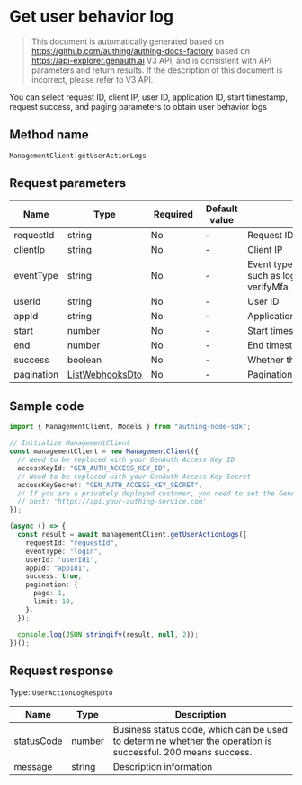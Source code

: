 # Get user behavior log

<!--
Warning ⚠️:
Do not modify this document directly,
https://github.com/Authing/authing-docs-factory
Use this project to generate
-->

<LastUpdated />

> This document is automatically generated based on https://github.com/authing/authing-docs-factory based on https://api-explorer.genauth.ai V3 API, and is consistent with API parameters and return results. If the description of this document is incorrect, please refer to V3 API.

You can select request ID, client IP, user ID, application ID, start timestamp, request success, and paging parameters to obtain user behavior logs

## Method name

`ManagementClient.getUserActionLogs`

## Request parameters

| Name       | Type                                           | <div style="width:80px">Required</div> | <div style="width:60px">Default value</div> | <div style="width:300px">Description</div>                                                | <div style="width:200px">Sample value</div> |
| ---------- | ---------------------------------------------- | -------------------------------------- | ------------------------------------------- | ----------------------------------------------------------------------------------------- | ------------------------------------------- |
| requestId  | string                                         | No                                     | -                                           | Request ID                                                                                | `xxx`                                       |
| clientIp   | string                                         | No                                     | -                                           | Client IP                                                                                 | `xxx`                                       |
| eventType  | string                                         | No                                     | -                                           | Event type, a series of user operations, such as login, logout, register, verifyMfa, etc. | `login`                                     |
| userId     | string                                         | No                                     | -                                           | User ID                                                                                   | `xxx`                                       |
| appId      | string                                         | No                                     | -                                           | Application ID                                                                            | `xxx`                                       |
| start      | number                                         | No                                     | -                                           | Start timestamp                                                                           | `11`                                        |
| end        | number                                         | No                                     | -                                           | End timestamp                                                                             | `111`                                       |
| success    | boolean                                        | No                                     | -                                           | Whether the request is successful                                                         | `true`                                      |
| pagination | <a href="#ListWebhooksDto">ListWebhooksDto</a> | No                                     | -                                           | Pagination                                                                                |                                             |

## Sample code

```ts
import { ManagementClient, Models } from "authing-node-sdk";

// Initialize ManagementClient
const managementClient = new ManagementClient({
  // Need to be replaced with your GenAuth Access Key ID
  accessKeyId: "GEN_AUTH_ACCESS_KEY_ID",
  // Need to be replaced with your GenAuth Access Key Secret
  accessKeySecret: "GEN_AUTH_ACCESS_KEY_SECRET",
  // If you are a privately deployed customer, you need to set the GenAuth service domain name
  // host: 'https://api.your-authing-service.com'
});

(async () => {
  const result = await managementClient.getUserActionLogs({
    requestId: "requestId",
    eventType: "login",
    userId: "userId1",
    appId: "appId1",
    success: true,
    pagination: {
      page: 1,
      limit: 10,
    },
  });

  console.log(JSON.stringify(result, null, 2));
})();
```

## Request response

Type: `UserActionLogRespDto`

| Name       | Type   | Description                                                                                                  |
| ---------- | ------ | ------------------------------------------------------------------------------------------------------------ |
| statusCode | number | Business status code, which can be used to determine whether the operation is successful. 200 means success. |
| message    | string | Description information                                                                                      |
